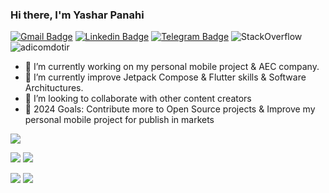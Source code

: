 ### Hi there, I'm Yashar Panahi

[![Gmail Badge](https://img.shields.io/badge/-adicom.ir@gmail.com-c14438?style=flat&logo=Gmail&logoColor=white&link=mailto:adicom.ir@gmail.com)](mailto:adicom.ir@gmail.com)
[![Linkedin Badge](https://img.shields.io/badge/-Yashar%20Panahi-0072b1?style=flat&logo=Linkedin&logoColor=white&link=https://linkedin.com/in/yashar-panahi/)](https://linkedin.com/in/yashar-panahi/) 
[![Telegram Badge](https://img.shields.io/badge/-Telegram-blue?style=flat&logo=telegram&logoColor=white&link=https://t.me/@yashar_developer/)](https://t.me/@yashar_developer/)
<img alt="StackOverflow" src="https://stackoverflow-badge.vercel.app/?userID=7628863" />
<img src="https://komarev.com/ghpvc/?username=adicomdotir" alt="adicomdotir"/>


- 🔭 I’m currently working on my personal mobile project & AEC company.
- 🌱 I’m currently improve Jetpack Compose & Flutter skills & Software Archituctures.
- 👯 I’m looking to collaborate with other content creators
- 🥅 2024 Goals: Contribute more to Open Source projects & Improve my personal mobile project for publish in markets

<!--
<a href="https://github.com/adicomdotir">
<img align="center" src="https://github-readme-stats.vercel.app/api?username=adicomdotir&show_icons=true&count_private=true&include_all_commits=true" /></a>
[![trophy](https://github-profile-trophy.vercel.app/?username=adicomdotir&rank=SECRET,S,SS,SSS,AAA,AA,A,BBB,BB,B,CCC,CC,C&theme=flat&margin-w=10&margin-h=10)](https://github.com/ryo-ma/github-profile-trophy)
-->

![](http://github-profile-summary-cards.vercel.app/api/cards/profile-details?username=adicomdotir&theme=apprentice)

![](http://github-profile-summary-cards.vercel.app/api/cards/repos-per-language?username=adicomdotir&theme=apprentice)   ![](http://github-profile-summary-cards.vercel.app/api/cards/most-commit-language?username=adicomdotir&theme=apprentice)

![](http://github-profile-summary-cards.vercel.app/api/cards/stats?username=adicomdotir&theme=apprentice)   ![](http://github-profile-summary-cards.vercel.app/api/cards/productive-time?username=adicomdotir&theme=apprentice&utcOffset=8)


<!-- <div>
<img align="center" src="https://github-readme-streak-stats.herokuapp.com/?user=adicomdotir" alt="adicomdotir" />
<br/>
<br/>
<a href="https://github.com/adicomdotir">
<img align="center" src="https://github-readme-stats.vercel.app/api/top-langs/?username=adicomdotir&layout=compact" />
</a>
</div> -->
